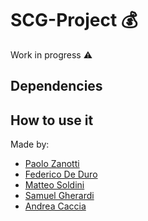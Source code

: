 # SCG-Project :moneybag:
Work in progress :warning:

## Dependencies
## How to use it

Made by:
- [Paolo Zanotti](https://github.com/zanottipaolo)
- [Federico De Duro](https://github.com/Jfkmdd)
- [Matteo Soldini](https://github.com/matteosoldini)
- [Samuel Gherardi](https://github.com/SamuelGherardi)
- [Andrea Caccia](https://github.com/CacciaAndrea)
